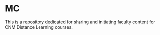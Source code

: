# MC
This is a repository dedicated for sharing and initiating faculty content for CNM Distance Learning courses.
